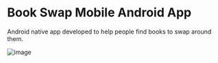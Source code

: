# Book Swap Mobile Android App

Android native app developed to help people find books to swap around them. 

![image](https://user-images.githubusercontent.com/83715511/161304552-88eac5c4-4b43-4662-a320-98d332308a75.png)
